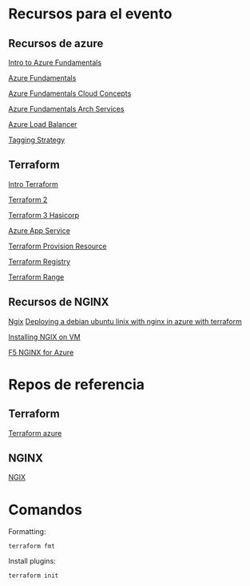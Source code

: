 
# Recursos para el evento

## Recursos de azure
[Intro to Azure Fundamentals](https://docs.microsoft.com/es-es/learn/modules/intro-to-azure-fundamentals/)

[Azure Fundamentals](https://azure.microsoft.com/es-es/get-started/#_explore-azure)

[Azure Fundamentals Cloud Concepts](https://docs.microsoft.com/es-es/learn/paths/microsoft-azure-fundamentals-describe-cloud-concepts/)

[Azure Fundamentals Arch Services](https://docs.microsoft.com/es-es/learn/paths/azure-fundamentals-describe-azure-architecture-services/)

[Azure Load Balancer](https://youtu.be/SpSJZmaGvFk)

[Tagging Strategy](https://learn.microsoft.com/en-us/azure/cloud-adoption-framework/ready/azure-best-practices/resource-tagging)


## Terraform
[Intro Terraform](https://learn.hashicorp.com/collections/terraform/azure-get-started  )

[Terraform 2](https://docs.microsoft.com/en-us/azure/developer/terraform/overview)

[Terraform 3 Hasicorp](https://registry.terraform.io/providers/hashicorp/azurerm/latest/docs)

[Azure App Service](https://docs.microsoft.com/en-us/azure/app-service/overview)

[Terraform Provision Resource](https://docs.microsoft.com/en-us/azure/app-service/provision-resource-terraform)

[Terraform Registry](https://registry.terraform.io/providers/hashicorp/random/latest/docs/resources/id)

[Terraform Range](https://www.terraform.io/language/functions/range)

## Recursos de NGINX
[Ngix](https://docs.nginx.com/nginx-for-azure/quickstart/overview/)
[Deploying a debian ubuntu linix with nginx in azure with terraform](https://gmusumeci.medium.com/how-to-deploy-a-debian-or-ubuntu-linux-vm-with-nginx-in-azure-using-terraform-92f412c23db5)

[Installing NGIX on VM](https://www.youtube.com/watch?v=_iJPyR_rcq0)

[F5 NGINX for Azure](https://www.youtube.com/watch?v=SXeZNquYEd4)



# Repos de referencia

##  Terraform
[Terraform azure](https://github.com/cloudxeus/terraform-azure)
##  NGINX
[NGIX](https://github.com/guillermo-musumeci/terraform-azure-vm-nginx-debian)




# Comandos

Formatting:

```
terraform fmt
```
Install plugins:

```
terraform init
```




